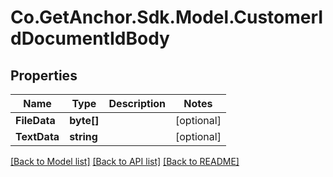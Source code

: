 # Co.GetAnchor.Sdk.Model.CustomerIdDocumentIdBody
## Properties

Name | Type | Description | Notes
------------ | ------------- | ------------- | -------------
**FileData** | **byte[]** |  | [optional] 
**TextData** | **string** |  | [optional] 

[[Back to Model list]](../README.md#documentation-for-models) [[Back to API list]](../README.md#documentation-for-api-endpoints) [[Back to README]](../README.md)

